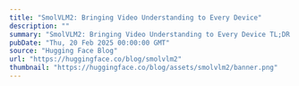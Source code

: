 ```yaml
---
title: "SmolVLM2: Bringing Video Understanding to Every Device"
description: ""
summary: "SmolVLM2: Bringing Video Understanding to Every Device TL;DR: SmolVLM can now watch 📺 with even bett..."
pubDate: "Thu, 20 Feb 2025 00:00:00 GMT"
source: "Hugging Face Blog"
url: "https://huggingface.co/blog/smolvlm2"
thumbnail: "https://huggingface.co/blog/assets/smolvlm2/banner.png"
---
```


